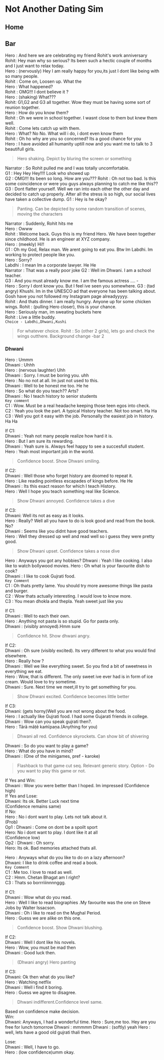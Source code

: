 # Not Another Dating Sim

## Home

## Bar
Hero : And here we are celebrating my friend Rohit's work anniversary  
Rohit: Hey man why so serious? Its been such a hectic couple of months and I just want to relax today.  
Hero : (nervously) Hey I am really happy for you,its just I dont like being with so many people.  
Rohit : Come on, Loosen up. What the   
Hero : What happened?  
Rohit : OMG!!! I dont believe it ?  
Hero : (shaking) What???  
Rohit: G1,G2 and G3 all together. Wow they must be having some sort of reunion together.  
Hero : How do you know them?  
Rohit : Oh we were in school together. I wasnt close to them but knew them well.  
Rohit : Come lets catch up with them.  
Hero : What? No No. What will i do, i dont even know them  
Rohit : Oh ho why are you so concerned? Its a good chance for you  
Hero : I have avoided all humanity uptill now and you want me to talk to 3 beautifull girls.   
> Hero shaking. Depict by bluring the screen or something  

Narrator : So Rohit pulled me and I was totally uncomfortable.   
G1 : Hey Hey Hey!!!! Look who showed up  
G2 :  OMG!!! Its been so long. How are you???
Rohit :  Oh not too bad. Is this some coincidence or were you guys always planning to catch me like this??  
G3 : Dont flatter yourself. Well we ran into each other the other day and decided to catch up properly. After all the stress is so high, our social lives have taken a collective dump.
G1 : Hey is he okay?
> Panting. Can be depicted by some random transition of scenes, moving the characters

Narrator : Suddenly, Rohit hits me  
Hero : Owww  
Rohit : Welcome back. Guys this is my friend Hero. We have been together since childhood. He is an engineer at XYZ company.  
Hero : (meekly) Hi!!   
G1 : Oh my God, Relax man. We arent going to eat you. Btw Im Labdhi. Im working to protect people like you.  
Hero : Sorry?  
Labdhi : I mean Im a corporate lawyer. He He   
Narrator : That was a really poor joke
G2 : Well im Dhwani. I am a school teacher.  
G3 : And you must already know me. I am the famous actress .... -  
Hero : Sorry I dont know you. But I feel ive seen you somewhere. G3 : (tad angry) Khushi. Im in the UNESCO ad that everyone has been talking about. Gosh have you not followed my Instagram page alreadyyyyy.  
Rohit : And thats dinner. I am really hungry. Anyone up for some chicken wings.
Rohit : (pulling Hero closer), this is your chance.   
Hero : Seriously man, im sweating buckets here  
Rohit : Live a little buddy.  
`Choice - Labdhi,Dhwani,Kushi`  
> For whatever choice. Rohit : So (other 2 girls), lets go and check the wings outthere.
> Background change -bar 2

### Dhwani
Hero : Ummm  
Dhwani : Uhhh  
Hero : (nervous laughter) Uhh  
Dhwani : Sorry. I must be boring you. uhh  
Hero : No no not at all. Im just not used to this.  
Dhwani : Well to be honest me too. He he  
Hero : So what do you teach?? Arts?  
Dhwani : No I teach history to senior students  
`Key comment`  
C1 : Wow. Must be a real headache keeping those teen egos into check.  
C2 : Yeah you look the part. A typical History teacher. Not too smart. Ha Ha  
C3 : Well you got it easy with the job. Personally the easiest job in history. Ha Ha

If C1:  
    Dhwani : Yeah not many people realize how hard it is.  
    Hero : But I am sure its rewarding.   
    Dhwani : Yeah sure is. Always feel happy to see a succesfull student.  
    Hero : Yeah most important job in the world.  
> Confidence boost. Show Dhwani smiling. 
  
If C2:  
    Dhwani : Well those who forget history are doomed to repeat it.  
    Hero : Like reading pointless escapades of kings before. He He  
    Dhwani : Its this exact reason for which I teach History.  
    Hero : Well I hope you teach something real like Science.  
> Show Dhwani annoyed. Confidence takes a dive

If C3:  
    Dhwani: Well its not as easy as it looks.  
    Hero : Really? Well all you have to do is look good and read from the book. No?  
    Dhwani : Seems like you didnt have good teachers.  
    Hero : Well they dressed up well and read well so i guess they were pretty good.  
> Show Dhwani upset. Confidence takes a nose dive  

Hero : Anyways you got any hobbies? 
Dhwani : Yeah I like cooking. I also like to watch bollywood movies.
Hero : Oh what is your favourite dish to cook?  
Dhwani : I like to cook Gujrati food.  
`Key Comment`  
C1 : Oh thats pretty lame. You should try more awesome things like pasta and burger.  
C2 : Wow thats actually interesting. I would love to know more.  
C3 : You mean dhokla and thepla. Yeah sweet just like you  

If C1:  
    Dhwani : Well to each their own.  
    Hero : Anything not pasta is so stupid. Go for pasta only.  
    Dhwani : (visibly annoyed).Hmm sure  
> Confidence hit. Show dhwani angry. 
  
If C2:  
    Dhwani : Oh sure (visibly excited). Its very different to what you would find elsewhere.  
    Hero : Really how ?  
    Dhwani : Well we like everything sweet. So you find a bit of sweetness in everything we eat.  
    Hero : Wow, that is different. The only sweet ive ever had is in form of ice cream. Would love to try sometime.  
    Dhwani : Sure. Next time we meet,ill try to get something for you.    
> Show Dhwani excited. Confidence becomes little better

If C3:  
    Dhwani: (gets horny)Well you are not wrong about the food.   
    Hero : I actually like Gujrati food. I had some Gujarati friends in college.    
    Dhwani : Wow can you speak gujrati then?.  
    Hero : Tārā māṭē kaṁīpaṇa.(Anything for you)  
> Dhwani all red. Confidence skyrockets. Can show bit of shivering

Dhwani : So do you want to play a game?  
Hero : What do you have in mind?  
Dhwani : (One of the minigames, pref - karoke)
> Flashback to that game cut seq. Relevant generic story. Option - Do you want to play this game or not.

If Yes and Win:   
    Dhwani : Wow you were better than I hoped. Im impressed   (Confidence high)  
If Yes and Lose:  
    Dhwani: Its ok. Better Luck next time  
    (Confidence remains same)  
If No:  
    Hero : No i dont want to play. Lets not talk about it.  
(Prob)  
Op1 : Dhwani : Come on dont be a spoilt sport  
      Hero:  No i dont want to play. I dont like it at all  
      (Confidence low)  
Op2 : Dhwani : Oh sorry.   
        Hero: Its ok. Bad memories attached thats all.  

Hero : Anyways what do you like to do on a lazy afternoon?  
Dhwani: I like to drink coffee and read a book.  
`Key Comment`  
C1 : Me too. I love to read as well.  
C2 : Hmm. Chetan Bhagat am I right?    
C3 : Thats so borrriiinnnnggg.    

If C1:  
    Dhwani : Wow what do you read.    
    Hero : Well I like to read biographies .My favourite was the one on Steve Jobs by Walter Issacson.  
    Dhwani : Oh i like to read on the Mughal Period.  
    Hero : Guess we are alike on this one.  
> Confidence boost. Show Dhwani blushing. 
  
If C2:  
    Dhwani : Well I dont like his novels.  
    Hero : Wow, you must be mad then  
    Dhwani : Good luck then.   
> (Dhwani angry) Hero panting

If C3:  
    Dhwani: Ok then what do you like?  
    Hero : Watching netflix  
    Dhwani : Well i find it boring.  
    Hero : Guess we agree to disagree.  
> Dhwani indifferent.Confidence level same.

Based on confidence make decision.  
Win:  
Dhwani: Anyways, I had a wonderful time. 
Hero : Sure,me too. Hey are you free for lunch tomorrow
Dhwani : mmmmm
Dhwani : (softly) yeah
Hero : well, lets have a good old gujrati thali then.

Lose:  
Dhwani : Well, I have to go.  
Hero : (low confidence)umm okay. 
 